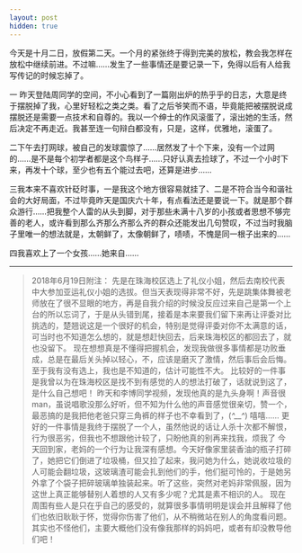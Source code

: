 ```yaml
---
layout: post
hidden: true
---
```

今天是十月二日，放假第二天。一个月的紧张终于得到完美的放松，教会我怎样在放松中继续前进。不过嘛……发生了一些事情还是要记录一下，免得以后有人给我写传记的时候忘掉了。
       
一 昨天登陆周同学的空间，不小心看到了一篇刚出炉的热乎乎的日志，大意是终于摆脱掉了我，心里好轻松之类之类。看了之后爷笑而不语，毕竟能把被摆脱说成摆脱还是需要一点技术和自尊的。我以一个绅士的作风滚蛋了，滚出她的生活，然后决定不再走近。我甚至连一句辩白都没有，只是，这样，优雅地，滚蛋了。
       
二下午去打网球，被自己的发球震惊了……居然发了十个下来，没有一个过网的……是不是每个初学者都是这个鸟样子……只好认真去捡球了，不过一个小时下来，再发十个球，至少也有五个能过去吧，还算是进步……
       
三我本来不喜欢针砭时事，一是我这个地方很容易就挂了、二是不符合当今和谐社会的大好局面，不过毕竟昨天是国庆六十年，有点看法还是要说一下。就是那个群众游行……把我整个人雷的从头到脚，对于那些未满十八岁的小孩或者思想不够完善的老人，或许看到那么齐那么齐那么齐的群众还能发出几句赞叹，不过当时我脑子里唯一的想法就是，太朝鲜了，太像朝鲜了，啧啧，不愧是同一根子出来的……
      
四我喜欢上了一个女孩……她来自……

---

> 2018年6月19日附注：
> 先是在珠海校区选上了礼仪小姐，然后去南校代表中大参加亚运礼仪小姐的选拔。但当天表现得非常不好，先是跳集体舞被老师放在了很不显眼的地方，再是自我介绍的时候没反应过来自己是第一个上台的所以忘词了，于是从头错到尾，接着是本来要我们留下来再让评委对比挑选的，楚翘说这是一个很好的机会，特别是觉得评委对你不太满意的话，可当时也不知道怎么想的，就是想赶快回去，后来珠海校区的都回去了，就也没留下。
> 现在想想真是不懂得把握机会，发现我做很多事情都是功败垂成，总是在最后关头掉以轻心，不，应该是磨灭了激情，然后事后会后悔。至于我有没有选上，我也是不知道的，估计可能性不大。
> 比较好的一件事是我曾以为在珠海校区是找不到有感觉的人的想法打破了，话就说到这了，是什么自己想吧！
> 昨天和李博同学视频，发现他真的是九头身啊！声音很man，虽说唱歌没那么好听，但不知为什么他的声音感觉很亲切，赞一个，最恶搞的是我把他老爸只穿三角裤的样子也不幸看到了，(*^__^*) 嘻嘻……
> 更好的一件事情是我终于摆脱了一个人，虽然他说的话让人杀十次都不解恨，行为很恶劣，但我也不想跟他计较了，只盼他真的别再来找我，烦我了
> 今天回到家，老妈的一个行为让我深有感想。今天好像家里装香油的瓶子打碎了，她把它们倒进了垃圾桶，但又捡了起来，我问她为什么，她说收垃圾的人可能会翻垃圾，这玻璃渣可能会扎到他们的手，他们挺可怜的，于是她另外拿了个袋子把碎玻璃单独装起来。听了这些，突然对老妈非常佩服，因为这世上真正能够替别人着想的人又有多少呢？尤其是素不相识的人。
> 现在周围有些人是只在乎自己的感受的，就算很多事情明明是误会并且解释了他们也依旧耿耿于怀，觉得你伤害了他们，从不稍微站在别人的角度看问题。其实也不怪他们，主要大概他们没有像我那样的妈妈吧，或者有却没教导他们吧！
